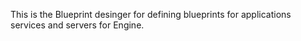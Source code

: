 This is the Blueprint desinger for defining blueprints for applications services and servers for Engine.
